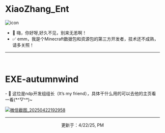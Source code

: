 <h1>XiaoZhang_Ent</h1>

![icon](https://github.com/user-attachments/assets/457313e3-8021-43ca-95cc-4285318a2979)

- 👋 嗨，你好呀,好久不见，别来无恙啊！
-  ✅ emm，我是个Minecraft数据包和资源包的第三方开发者，技术还不成熟，请多关照！

  
<hr>
<br>

<h1>EXE-autumnwind</h1>
- 🤝 这位是ndp开发组组长（It’s my friend），具体干什么用的可以去他的主页看一看(*^▽^*)~




<a href="https://github.com/EXE-autumnwind">![微信截图_20250422192958](https://github.com/user-attachments/assets/f2d934f1-3b31-44f5-8f47-cc37103b97de)</a>







<hr>
<p align="center" dir="auto">更新于：4/22/25, PM</p>
<!---
XiaoZhang-Ent/XiaoZhang-Ent is a ✨ special ✨ repository because its `README.md` (this file) appears on your GitHub profile.
You can click the Preview link to take a look at your changes.
--->

